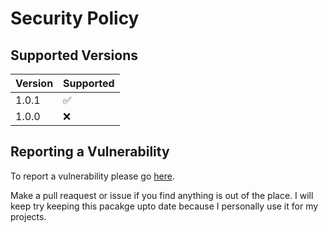 # Security Policy

## Supported Versions

| Version | Supported          |
| ------- | ------------------ |
| 1.0.1   | :white_check_mark: |
| 1.0.0   | :x:                |

## Reporting a Vulnerability

To report a vulnerability please go [here](https://github.com/icecoffee-dev/react-parcel-reactrouter-myboilerplate/issues).

Make a pull reaquest or issue if you find anything is out of the place. 
I will keep try keeping this pacakge upto date because I personally use it for my projects.
